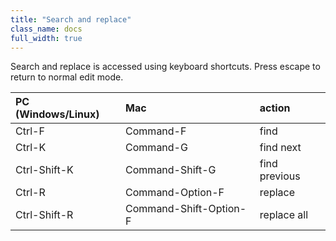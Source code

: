 ```yaml
---
title: "Search and replace"
class_name: docs
full_width: true
---
```


Search and replace is accessed using keyboard shortcuts. Press escape to return to normal edit mode.

| PC (Windows/Linux)             | Mac                            | action                         |
|:-------------------------------|:-------------------------------|:-------------------------------|
| Ctrl-F | Command-F | find |
| Ctrl-K | Command-G | find next |
| Ctrl-Shift-K | Command-Shift-G | find previous |
| Ctrl-R | Command-Option-F | replace |
| Ctrl-Shift-R | Command-Shift-Option-F | replace all |


